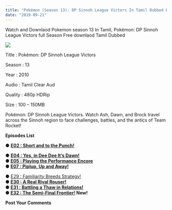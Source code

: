 ```yaml
---
title: "Pokémon (Season 13): DP Sinnoh League Victors In Tamil Dubbed Episodes Downlaod"
date: "2019-09-21"
---
```


Watch and Downlaod Pokemon season 13 In Tamil, Pokémon: DP Sinnoh League Victors full Season Free downlaod Tamil Dubbed

[![](https://1.bp.blogspot.com/-36P5BoHr1bY/XW_OX4DtXhI/AAAAAAAACGU/9OCola3vw_kJZifxIjgoyWIaCVlvc6KSgCLcBGAs/s320/Poke{9560a35704a61d56b1c5bb169ad4626925aff5012047a8ffb6d720526964f1e1}2BS13{9560a35704a61d56b1c5bb169ad4626925aff5012047a8ffb6d720526964f1e1}2BTsi.jpg)](https://1.bp.blogspot.com/-36P5BoHr1bY/XW_OX4DtXhI/AAAAAAAACGU/9OCola3vw_kJZifxIjgoyWIaCVlvc6KSgCLcBGAs/s1600/Poke{9560a35704a61d56b1c5bb169ad4626925aff5012047a8ffb6d720526964f1e1}2BS13{9560a35704a61d56b1c5bb169ad4626925aff5012047a8ffb6d720526964f1e1}2BTsi.jpg)

Title : Pokémon: DP Sinnoh League Victors

Season : 13

Year : 2010

Audio : Tamil Clear Aud

Quality : 480p HDRip

Size : 100 – 150MB

Pokémon: DP Sinnoh League Victors. Watch Ash, Dawn, and Brock travel across the Sinnoh region to face challenges, battles, and the antics of Team Rocket!

**Episodes List**

● **[E02 : Short and to the Punch!](https://clk.ink/BcPKBt)**

● **[E04 : Yes, in Dee Dee It’s Dawn!](https://clk.ink/zRzcpzUX)**  
**● [E05 : Playing the Performance Encore](https://clk.ink/9SZkgG)**  
**● [E07 : Piplup, Up and Away!](https://gplinks.in/5uWY54AB)**

**●** [E29 : Familiarity Breeds Strategy!](https://gplinks.in/iTfQOIZC)   
**● [E30 : A Real Rival Rouser!](https://gplinks.in/RODcu1B)**  
**● [E31 : Battling a Thaw in Relations!](https://gplinks.in/DZyz)**   
**● [E32 : The Semi-Final Frontier!](https://gplinks.in/Rlusa38x) New!**  

**Post Your Comments**
